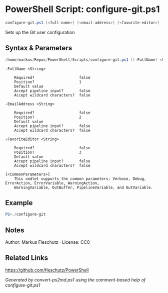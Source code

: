 # PowerShell Script: configure-git.ps1
```powershell
configure-git.ps1 [<full-name>] [<email-address>] [<favorite-editor>]
```

Sets up the Git user configuration

## Syntax & Parameters
```powershell
/home/markus/Repos/PowerShell/Scripts/configure-git.ps1 [[-FullName] <String>] [[-EmailAddress] <String>] [[-FavoriteEditor] <String>] [<CommonParameters>]
```

```
-FullName <String>
    
    Required?                    false
    Position?                    1
    Default value                
    Accept pipeline input?       false
    Accept wildcard characters?  false
```

```
-EmailAddress <String>
    
    Required?                    false
    Position?                    2
    Default value                
    Accept pipeline input?       false
    Accept wildcard characters?  false
```

```
-FavoriteEditor <String>
    
    Required?                    false
    Position?                    3
    Default value                
    Accept pipeline input?       false
    Accept wildcard characters?  false
```

```
[<CommonParameters>]
    This cmdlet supports the common parameters: Verbose, Debug, ErrorAction, ErrorVariable, WarningAction, 
    WarningVariable, OutBuffer, PipelineVariable, and OutVariable.
```

## Example
```powershell
PS>./configure-git
```


## Notes
Author: Markus Fleschutz · License: CC0

## Related Links
https://github.com/fleschutz/PowerShell

*Generated by convert-ps2md.ps1 using the comment-based help of configure-git.ps1*
